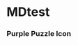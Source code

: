 # MDtest
### <i class="fas fa-puzzle-piece fa-fw" style="color:rgb(107,79,187); font-size:.85em" aria-hidden="true"></i> Purple Puzzle Icon


